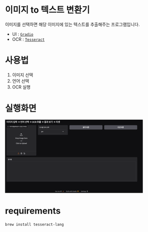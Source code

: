 # 이미지 to 텍스트 변환기

이미지를 선택하면 해당 이미지에 있는 텍스트를 추출해주는 프로그램입니다.

- UI : [`Gradio`](https://www.gradio.app/)
- OCR : [`Tesseract`](https://github.com/tesseract-ocr/tesseract) 

# 사용법
1. 이미지 선택
2. 언어 선택
3. OCR 실행

# 실행화면
<img src="https://github.com/izowooi/creative-plate/blob/main/vision-pudding/pic/main_screen.png?raw=true" width="90%">

# requirements

```bash
brew install tesseract-lang
```

